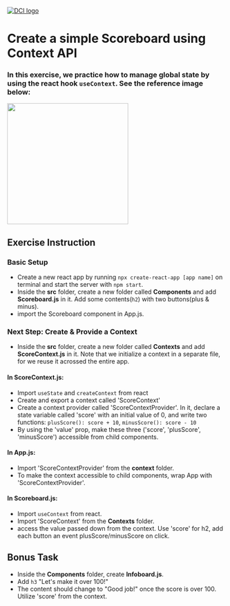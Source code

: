 [<img alt="DCI logo" src="https://github.com/DigitalCareerInstitute/context-api/blob/main/DCI-logo_3.svg" />](https://github.com/DigitalCareerInstitute/context-api/blob/main/DCI-logo_3.svg)

# Create a simple Scoreboard using Context API 

### In this exercise, we practice how to manage global state by using the react hook `useContext`. See the reference image below:

[<img src="https://media.giphy.com/media/72yYFh28jJMbpKtNXZ/giphy.gif" width="280" />](https://media.giphy.com/media/72yYFh28jJMbpKtNXZ/giphy.gif)

## Exercise Instruction

### Basic Setup
- Create a new react app by running `npx create-react-app [app name]` on terminal and start the server with `npm start`.
- Inside the __src__ folder, create a new folder called __Components__ and add __Scoreboard.js__ in it. Add some contents(`h2`) with two buttons(plus & minus).
- import the Scoreboard component in App.js. 
  
### Next Step: Create & Provide a Context 
- Inside the __src__ folder, create a new folder called __Contexts__ and add __ScoreContext.js__ in it. Note that we initialize a context in a separate file, for we reuse it acrossed the entire app. 
  
#### In ScoreContext.js: 
  - Import `useState` and `createContext` from react
  - Create and export a context called 'ScoreContext'
  - Create a context provider called 'ScoreContextProvider'. In it, declare a state variable called 'score' with an initial value of 0, and
    write two functions:
    `plusScore(): score + 10`,
    `minusScore(): score - 10`
  - By using the 'value' prop, make these three ('score', 'plusScore', 'minusScore') accessible from child components.
  
#### In App.js:  
  - Import 'ScoreContextProvider' from the __context__ folder.
  - To make the context accessible to child components, wrap App with 'ScoreContextProvider'.
  
#### In Scoreboard.js:
  - Import `useContext` from react.
  - Import 'ScoreContext' from the __Contexts__ folder.
  - access the value passed down from the context. Use 'score' for h2, add each button an event plusScore/minusScore on click.
  
  ## Bonus Task
  - Inside the __Components__ folder, create __Infoboard.js__.
  - Add `h3` "Let's make it over 100!"
  - The content should change to "Good job!" once the score is over 100. Utilize 'score' from the context.
  
  

